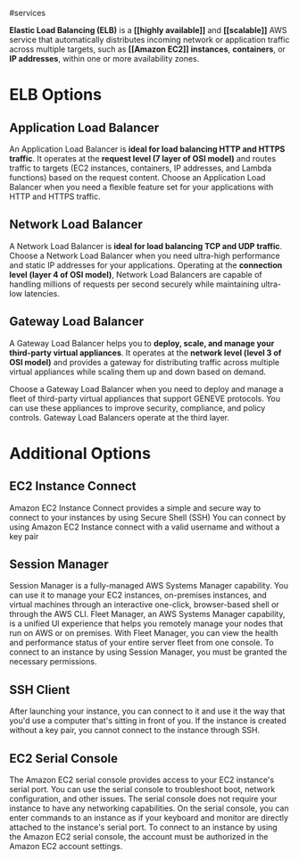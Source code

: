#services 

**Elastic Load Balancing (ELB)** is a **[[highly available]]** and **[[scalable]]** AWS service that automatically distributes incoming network or application traffic across multiple targets, such as **[[Amazon EC2]] instances**, **containers**, or **IP addresses**, within one or more availability zones.

# ELB Options
## Application Load Balancer
An Application Load Balancer is **ideal for load balancing HTTP and HTTPS traffic**. It operates at the **request level (7 layer of OSI model)** and routes traffic to targets (EC2 instances, containers, IP addresses, and Lambda functions) based on the request content. Choose an Application Load Balancer when you need a flexible feature set for your applications with HTTP and HTTPS traffic.
## Network Load Balancer
A Network Load Balancer is **ideal for load balancing TCP and UDP traffic**. Choose a Network Load Balancer when you need ultra-high performance and static IP addresses for your applications. Operating at the **connection level (layer 4 of OSI model)**, Network Load Balancers are capable of handling millions of requests per second securely while maintaining ultra-low latencies.
## Gateway Load Balancer
A Gateway Load Balancer helps you to **deploy, scale, and manage your third-party virtual appliances**. It operates at the **network level (level 3 of OSI model)** and provides a gateway for distributing traffic across multiple virtual appliances while scaling
them up and down based on demand.

Choose a Gateway Load Balancer when you need to deploy and manage a fleet of third-party virtual appliances that support GENEVE protocols. You can use these appliances to improve security, compliance, and policy controls. Gateway Load Balancers operate at the third layer.

# Additional Options
## EC2 Instance Connect
Amazon EC2 Instance Connect provides a simple and secure way to connect to your instances by using Secure Shell (SSH)
You can connect by using Amazon EC2 Instance connect with a valid username and without a key pair
## Session Manager
Session Manager is a fully-managed AWS Systems Manager capability. You can use it
to manage your EC2 instances, on-premises instances, and virtual machines through an
interactive one-click, browser-based shell or through the AWS CLI.
Fleet Manager, an AWS Systems Manager capability, is a unified Ul experience that
helps you remotely manage your nodes that run on AWS or on premises. With Fleet
Manager, you can view the health and performance status of your entire server fleet
from one console.
To connect to an instance by using Session Manager, you must be granted the
necessary permissions.
## SSH Client
After launching your instance, you can connect to it and use it the way that you'd use a
computer that's sitting in front of you. If the instance is created without a key pair, you
cannot connect to the instance through SSH.
## EC2 Serial Console
The Amazon EC2 serial console provides access to your EC2 instance's serial port. You
can use the serial console to troubleshoot boot, network configuration, and other
issues. The serial console does not require your instance to have any networking
capabilities. On the serial console, you can enter commands to an instance as if your
keyboard and monitor are directly attached to the instance's serial port.
To connect to an instance by using the Amazon EC2 serial console, the account must be
authorized in the Amazon EC2 account settings.
